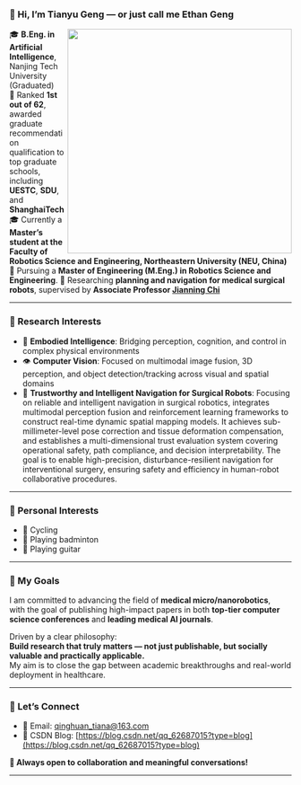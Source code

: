 ### 👋 Hi, I’m Tianyu Geng — or just call me **Ethan Geng**

<img align="right" src="https://github-readme-stats.vercel.app/api?username=TianYu-Geng&show_icons=true&icon_color=CE1D2D&text_color=718096&bg_color=ffffff&hide_title=true" width="400" />

🎓 **B.Eng. in Artificial Intelligence**, Nanjing Tech University (Graduated)  
🏅 Ranked **1st out of 62**, awarded graduate recommendation qualification to top graduate schools, including **UESTC**, **SDU**, and **ShanghaiTech**  
🎓 Currently a **Master’s student at the Faculty of Robotics Science and Engineering, Northeastern University (NEU, China)**  
🔧 Pursuing a **Master of Engineering (M.Eng.) in Robotics Science and Engineering**.
🧭 Researching **planning and navigation for medical surgical robots**, supervised by **Associate Professor [Jianning Chi](http://faculty.neu.edu.cn/chijianning/zh_CN/index/54976/list/index.htm)**  

---

### 🔬 Research Interests

- 🤖 **Embodied Intelligence**: Bridging perception, cognition, and control in complex physical environments    
- 👁️ **Computer Vision**: Focused on multimodal image fusion, 3D perception, and object detection/tracking across visual and spatial domains     
- 🧬 **Trustworthy and Intelligent Navigation for Surgical Robots**: Focusing on reliable and intelligent navigation in surgical robotics, integrates multimodal perception fusion and reinforcement learning frameworks to construct real-time dynamic spatial mapping models. It achieves sub-millimeter-level pose correction and tissue deformation compensation, and establishes a multi-dimensional trust evaluation system covering operational safety, path compliance, and decision interpretability. The goal is to enable high-precision, disturbance-resilient navigation for interventional surgery, ensuring safety and efficiency in human-robot collaborative procedures.  

---

### 🎯 Personal Interests

- 🚴 Cycling  
- 🏸 Playing badminton  
- 🎸 Playing guitar

---

### 🚀 My Goals

I am committed to advancing the field of **medical micro/nanorobotics**,  
with the goal of publishing high-impact papers in both **top-tier computer science conferences** and **leading medical AI journals**.

Driven by a clear philosophy:  
**Build research that truly matters — not just publishable, but socially valuable and practically applicable.**  
My aim is to close the gap between academic breakthroughs and real-world deployment in healthcare.

---

### 🤝 Let’s Connect

- 📧 Email: qinghuan_tiana@163.com  
- 📝 CSDN Blog: [https://blog.csdn.net/qq_62687015?type=blog](https://blog.csdn.net/qq_62687015?type=blog)

**🙂 Always open to collaboration and meaningful conversations!**  

---
